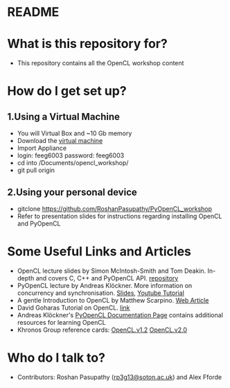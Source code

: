 # README #

# What is this repository for?
* This repository contains all the OpenCL workshop content

# How do I get set up? 
## 1.Using a Virtual Machine 
* You will Virtual Box and ~10 Gb memory
* Download the [virtual machine](https://www.dropbox.com/s/fjs2w04sjyjfp49/Ubuntu14_PyOpenCL.ova?dl=0)
* Import Appliance
* login: feeg6003
  password: feeg6003
* cd into /Documents/opencl_workshop/
* git pull origin

## 2.Using your personal device
* gitclone https://github.com/RoshanPasupathy/PyOpenCL_workshop
* Refer to presentation slides for instructions regarding installing OpenCL and PyOpenCL

# Some Useful Links and Articles
* OpenCL lecture slides by Simon McIntosh-Smith and Tom Deakin. In-depth and covers C, C++ and PyOpenCL API. [repository](https://github.com/HandsOnOpenCL/Lecture-Slides/releases)
* PyOpenCL lecture by Andreas Klöckner. More information on concurrency and synchronisation. [Slides](https://www.bu.edu/pasi/files/2011/01/AndreasKloeckner1-03-1430.pdf), [Youtube Tutorial](https://www.youtube.com/watch?v=X9mflbX1NL8&t=1020s) 
* A gentle Introduction to OpenCL by Matthew Scarpino. [Web Article](http://www.drdobbs.com/parallel/a-gentle-introduction-to-opencl/231002854)
* David Goharas Tutorial on OpenCL. [link](https://www.youtube.com/watch?v=QA483lIvL-4&list=PLTfYiv7-a3l7mYEdjk35wfY-KQj5yVXO2) 
* Andreas Klöckner's [PyOpenCL Documentation Page](https://documen.tician.de/pyopencl/) contains additional resources for learning OpenCL
* Khronos Group reference cards: [OpenCL.v1.2](https://www.khronos.org/files/opencl-1-2-quick-reference-card.pdf) [OpenCL.v2.0](https://www.khronos.org/files/opencl20-quick-reference-card.pdf)  
 
# Who do I talk to?
* Contributors: Roshan Pasupathy (rp3g13@soton.ac.uk)  and Alex Fforde
